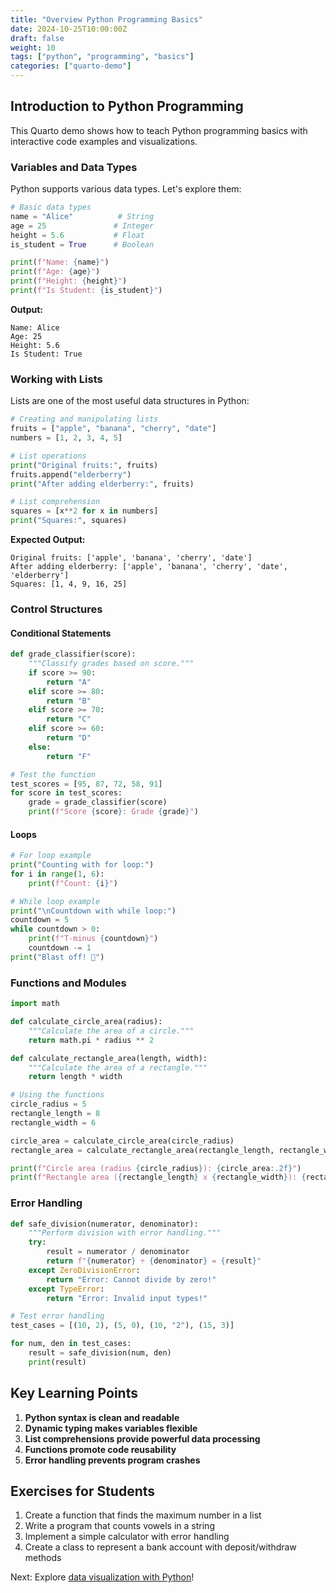 ```yaml
---
title: "Overview Python Programming Basics"
date: 2024-10-25T10:00:00Z
draft: false
weight: 10
tags: ["python", "programming", "basics"]
categories: ["quarto-demo"]
---
```


## Introduction to Python Programming

This Quarto demo shows how to teach Python programming basics with interactive code examples and visualizations.

### Variables and Data Types

Python supports various data types. Let's explore them:

```python
# Basic data types
name = "Alice"          # String
age = 25               # Integer
height = 5.6           # Float
is_student = True      # Boolean

print(f"Name: {name}")
print(f"Age: {age}")
print(f"Height: {height}")
print(f"Is Student: {is_student}")
```

**Output:**
```
Name: Alice
Age: 25
Height: 5.6
Is Student: True
```

### Working with Lists

Lists are one of the most useful data structures in Python:

```python
# Creating and manipulating lists
fruits = ["apple", "banana", "cherry", "date"]
numbers = [1, 2, 3, 4, 5]

# List operations
print("Original fruits:", fruits)
fruits.append("elderberry")
print("After adding elderberry:", fruits)

# List comprehension
squares = [x**2 for x in numbers]
print("Squares:", squares)
```

**Expected Output:**
```
Original fruits: ['apple', 'banana', 'cherry', 'date']
After adding elderberry: ['apple', 'banana', 'cherry', 'date', 'elderberry']
Squares: [1, 4, 9, 16, 25]
```

### Control Structures

#### Conditional Statements

```python
def grade_classifier(score):
    """Classify grades based on score."""
    if score >= 90:
        return "A"
    elif score >= 80:
        return "B"
    elif score >= 70:
        return "C"
    elif score >= 60:
        return "D"
    else:
        return "F"

# Test the function
test_scores = [95, 87, 72, 58, 91]
for score in test_scores:
    grade = grade_classifier(score)
    print(f"Score {score}: Grade {grade}")
```

#### Loops

```python
# For loop example
print("Counting with for loop:")
for i in range(1, 6):
    print(f"Count: {i}")

# While loop example
print("\nCountdown with while loop:")
countdown = 5
while countdown > 0:
    print(f"T-minus {countdown}")
    countdown -= 1
print("Blast off! 🚀")
```

### Functions and Modules

```python
import math

def calculate_circle_area(radius):
    """Calculate the area of a circle."""
    return math.pi * radius ** 2

def calculate_rectangle_area(length, width):
    """Calculate the area of a rectangle."""
    return length * width

# Using the functions
circle_radius = 5
rectangle_length = 8
rectangle_width = 6

circle_area = calculate_circle_area(circle_radius)
rectangle_area = calculate_rectangle_area(rectangle_length, rectangle_width)

print(f"Circle area (radius {circle_radius}): {circle_area:.2f}")
print(f"Rectangle area ({rectangle_length} x {rectangle_width}): {rectangle_area}")
```

### Error Handling

```python
def safe_division(numerator, denominator):
    """Perform division with error handling."""
    try:
        result = numerator / denominator
        return f"{numerator} ÷ {denominator} = {result}"
    except ZeroDivisionError:
        return "Error: Cannot divide by zero!"
    except TypeError:
        return "Error: Invalid input types!"

# Test error handling
test_cases = [(10, 2), (5, 0), (10, "2"), (15, 3)]

for num, den in test_cases:
    result = safe_division(num, den)
    print(result)
```

## Key Learning Points

1. **Python syntax is clean and readable**
2. **Dynamic typing makes variables flexible**
3. **List comprehensions provide powerful data processing**
4. **Functions promote code reusability**
5. **Error handling prevents program crashes**

## Exercises for Students

1. Create a function that finds the maximum number in a list
2. Write a program that counts vowels in a string
3. Implement a simple calculator with error handling
4. Create a class to represent a bank account with deposit/withdraw methods

Next: Explore [data visualization with Python](/outreach/python-data-visualization/)!